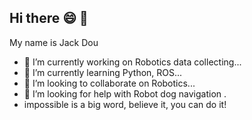 ## Hi there 😄 👋
My name is Jack Dou
- 🔭 I’m currently working on Robotics data collecting...
- 🌱 I’m currently learning Python, ROS...
- 👯 I’m looking to collaborate on Robotics...
- 🤔 I’m looking for help with Robot dog navigation .
- impossible is a big word, believe it, you can do it!

<!--
**Jack-Dou1/Jack-Dou1** is a ✨ _special_ ✨ repository because its `README.md` (this file) appears on your GitHub profile.

Here are some ideas to get you started:

..
-->
